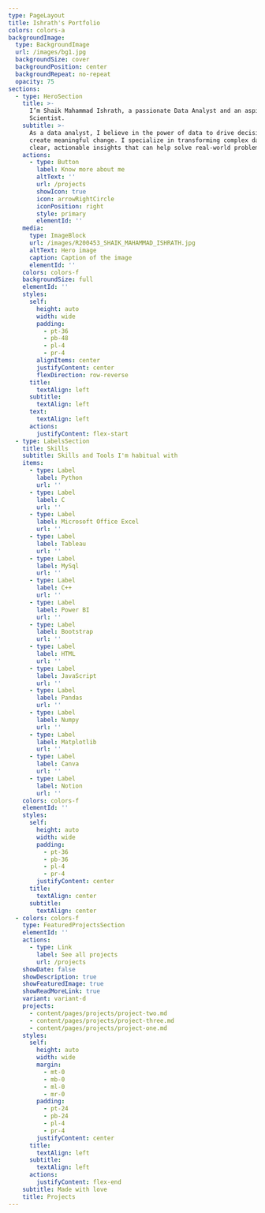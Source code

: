 ```yaml
---
type: PageLayout
title: Ishrath's Portfolio
colors: colors-a
backgroundImage:
  type: BackgroundImage
  url: /images/bg1.jpg
  backgroundSize: cover
  backgroundPosition: center
  backgroundRepeat: no-repeat
  opacity: 75
sections:
  - type: HeroSection
    title: >-
      I’m Shaik Mahammad Ishrath, a passionate Data Analyst and an aspiring Data
      Scientist.
    subtitle: >-
      As a data analyst, I believe in the power of data to drive decisions and
      create meaningful change. I specialize in transforming complex data into
      clear, actionable insights that can help solve real-world problems.
    actions:
      - type: Button
        label: Know more about me
        altText: ''
        url: /projects
        showIcon: true
        icon: arrowRightCircle
        iconPosition: right
        style: primary
        elementId: ''
    media:
      type: ImageBlock
      url: /images/R200453_SHAIK_MAHAMMAD_ISHRATH.jpg
      altText: Hero image
      caption: Caption of the image
      elementId: ''
    colors: colors-f
    backgroundSize: full
    elementId: ''
    styles:
      self:
        height: auto
        width: wide
        padding:
          - pt-36
          - pb-48
          - pl-4
          - pr-4
        alignItems: center
        justifyContent: center
        flexDirection: row-reverse
      title:
        textAlign: left
      subtitle:
        textAlign: left
      text:
        textAlign: left
      actions:
        justifyContent: flex-start
  - type: LabelsSection
    title: Skills
    subtitle: Skills and Tools I'm habitual with
    items:
      - type: Label
        label: Python
        url: ''
      - type: Label
        label: C
        url: ''
      - type: Label
        label: Microsoft Office Excel
        url: ''
      - type: Label
        label: Tableau
        url: ''
      - type: Label
        label: MySql
        url: ''
      - type: Label
        label: C++
        url: ''
      - type: Label
        label: Power BI
        url: ''
      - type: Label
        label: Bootstrap
        url: ''
      - type: Label
        label: HTML
        url: ''
      - type: Label
        label: JavaScript
        url: ''
      - type: Label
        label: Pandas
        url: ''
      - type: Label
        label: Numpy
        url: ''
      - type: Label
        label: Matplotlib
        url: ''
      - type: Label
        label: Canva
        url: ''
      - type: Label
        label: Notion
        url: ''
    colors: colors-f
    elementId: ''
    styles:
      self:
        height: auto
        width: wide
        padding:
          - pt-36
          - pb-36
          - pl-4
          - pr-4
        justifyContent: center
      title:
        textAlign: center
      subtitle:
        textAlign: center
  - colors: colors-f
    type: FeaturedProjectsSection
    elementId: ''
    actions:
      - type: Link
        label: See all projects
        url: /projects
    showDate: false
    showDescription: true
    showFeaturedImage: true
    showReadMoreLink: true
    variant: variant-d
    projects:
      - content/pages/projects/project-two.md
      - content/pages/projects/project-three.md
      - content/pages/projects/project-one.md
    styles:
      self:
        height: auto
        width: wide
        margin:
          - mt-0
          - mb-0
          - ml-0
          - mr-0
        padding:
          - pt-24
          - pb-24
          - pl-4
          - pr-4
        justifyContent: center
      title:
        textAlign: left
      subtitle:
        textAlign: left
      actions:
        justifyContent: flex-end
    subtitle: Made with love
    title: Projects
---
```

